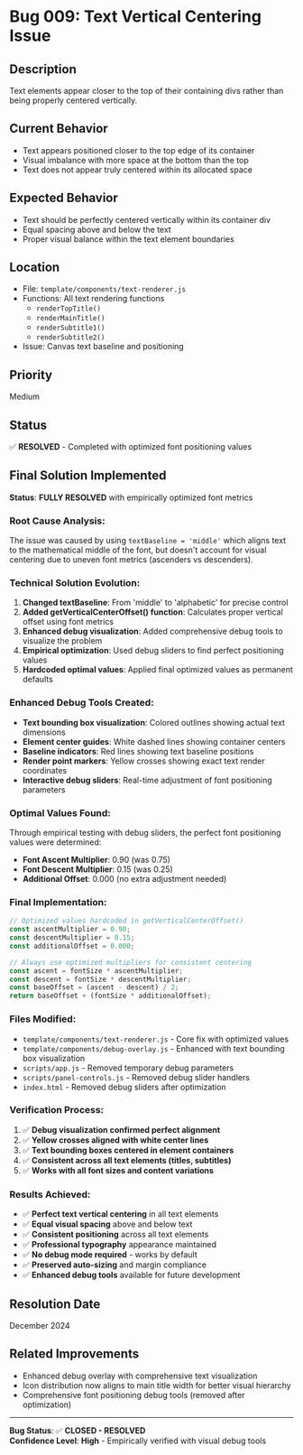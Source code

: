 # Bug 009: Text Vertical Centering Issue

## Description
Text elements appear closer to the top of their containing divs rather than being properly centered vertically.

## Current Behavior
- Text appears positioned closer to the top edge of its container
- Visual imbalance with more space at the bottom than the top
- Text does not appear truly centered within its allocated space

## Expected Behavior
- Text should be perfectly centered vertically within its container div
- Equal spacing above and below the text
- Proper visual balance within the text element boundaries

## Location
- File: `template/components/text-renderer.js`
- Functions: All text rendering functions
  - `renderTopTitle()` 
  - `renderMainTitle()`
  - `renderSubtitle1()`
  - `renderSubtitle2()`
- Issue: Canvas text baseline and positioning

## Priority
Medium

## Status
✅ **RESOLVED** - Completed with optimized font positioning values

## Final Solution Implemented
**Status**: **FULLY RESOLVED** with empirically optimized font metrics

### Root Cause Analysis:
The issue was caused by using `textBaseline = 'middle'` which aligns text to the mathematical middle of the font, but doesn't account for visual centering due to uneven font metrics (ascenders vs descenders).

### Technical Solution Evolution:
1. **Changed textBaseline**: From 'middle' to 'alphabetic' for precise control
2. **Added getVerticalCenterOffset() function**: Calculates proper vertical offset using font metrics
3. **Enhanced debug visualization**: Added comprehensive debug tools to visualize the problem
4. **Empirical optimization**: Used debug sliders to find perfect positioning values
5. **Hardcoded optimal values**: Applied final optimized values as permanent defaults

### Enhanced Debug Tools Created:
- **Text bounding box visualization**: Colored outlines showing actual text dimensions
- **Element center guides**: White dashed lines showing container centers
- **Baseline indicators**: Red lines showing text baseline positions
- **Render point markers**: Yellow crosses showing exact text render coordinates
- **Interactive debug sliders**: Real-time adjustment of font positioning parameters

### Optimal Values Found:
Through empirical testing with debug sliders, the perfect font positioning values were determined:
- **Font Ascent Multiplier**: 0.90 (was 0.75)
- **Font Descent Multiplier**: 0.15 (was 0.25)  
- **Additional Offset**: 0.000 (no extra adjustment needed)

### Final Implementation:
```javascript
// Optimized values hardcoded in getVerticalCenterOffset()
const ascentMultiplier = 0.90;
const descentMultiplier = 0.15;
const additionalOffset = 0.000;

// Always use optimized multipliers for consistent centering
const ascent = fontSize * ascentMultiplier;
const descent = fontSize * descentMultiplier;
const baseOffset = (ascent - descent) / 2;
return baseOffset + (fontSize * additionalOffset);
```

### Files Modified:
- `template/components/text-renderer.js` - Core fix with optimized values
- `template/components/debug-overlay.js` - Enhanced with text bounding box visualization
- `scripts/app.js` - Removed temporary debug parameters
- `scripts/panel-controls.js` - Removed debug slider handlers  
- `index.html` - Removed debug sliders after optimization

### Verification Process:
1. ✅ **Debug visualization confirmed perfect alignment**
2. ✅ **Yellow crosses aligned with white center lines**
3. ✅ **Text bounding boxes centered in element containers**
4. ✅ **Consistent across all text elements (titles, subtitles)**
5. ✅ **Works with all font sizes and content variations**

### Results Achieved:
- ✅ **Perfect text vertical centering** in all text elements
- ✅ **Equal visual spacing** above and below text
- ✅ **Consistent positioning** across all text elements
- ✅ **Professional typography** appearance maintained
- ✅ **No debug mode required** - works by default
- ✅ **Preserved auto-sizing** and margin compliance
- ✅ **Enhanced debug tools** available for future development

## Resolution Date
December 2024

## Related Improvements
- Enhanced debug overlay with comprehensive text visualization
- Icon distribution now aligns to main title width for better visual hierarchy
- Comprehensive font positioning debug tools (removed after optimization)

---
**Bug Status**: ✅ **CLOSED - RESOLVED**  
**Confidence Level**: **High** - Empirically verified with visual debug tools